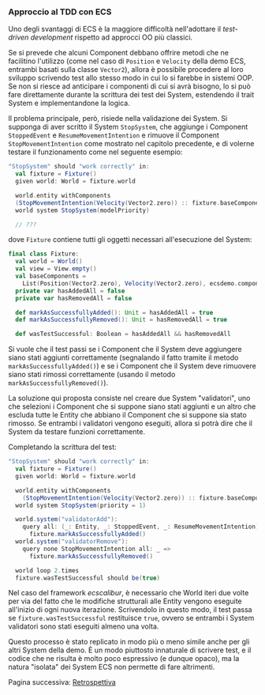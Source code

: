 ### Approccio al TDD con ECS

Uno degli svantaggi di ECS è la maggiore difficoltà nell'adottare il *test-driven development* rispetto ad approcci OO più classici. 

Se si prevede che alcuni Component debbano offrire metodi che ne facilitino l'utilizzo (come nel caso di `Position` e `Velocity` della demo ECS, entrambi basati sulla classe `Vector2`), allora è possibile procedere al loro sviluppo scrivendo test allo stesso modo in cui lo si farebbe in sistemi OOP. Se non si riesce ad anticipare i componenti di cui si avrà bisogno, lo si può fare direttamente durante la scrittura dei test dei System, estendendo il trait System e implementandone la logica. 

Il problema principale, però, risiede nella validazione dei System. Si supponga di aver scritto il System `StopSystem`, che aggiunge i Component `StoppedEvent` e `ResumeMovementIntention` e rimuove il Component `StopMovementIntention` come mostrato nel capitolo precedente, e di volerne testare il funzionamento come nel seguente esempio:

```scala
"StopSystem" should "work correctly" in:
  val fixture = Fixture()
  given world: World = fixture.world

  world.entity withComponents 
  (StopMovementIntention(Velocity(Vector2.zero)) :: fixture.baseComponents)
  world system StopSystem(modelPriority)

  // ???
```

dove `Fixture` contiene tutti gli oggetti necessari all'esecuzione del System:

```scala
final class Fixture:
  val world = World()
  val view = View.empty()
  val baseComponents =
    List(Position(Vector2.zero), Velocity(Vector2.zero), ecsdemo.components.Timer(0f))
  private var hasAddedAll = false
  private var hasRemovedAll = false

  def markAsSuccessfullyAdded(): Unit = hasAddedAll = true
  def markAsSuccessfullyRemoved(): Unit = hasRemovedAll = true

  def wasTestSuccessful: Boolean = hasAddedAll && hasRemovedAll 
```

Si vuole che il test passi se i Component che il System deve aggiungere siano stati aggiunti correttamente (segnalando il fatto tramite il metodo `markAsSuccessfullyAdded()`) e se i Component che il System deve rimuovere siano stati rimossi correttamente (usando il metodo `markAsSuccessfullyRemoved()`).

La soluzione qui proposta consiste nel creare due System "validatori", uno che selezioni i Component che si suppone siano stati aggiunti e un altro che escluda tutte le Entity che abbiano il Component che si suppone sia stato rimosso. Se entrambi i validatori vengono eseguiti, allora si potrà dire che il System da testare funzioni correttamente.

Completando la scrittura del test:

```scala
"StopSystem" should "work correctly" in:
  val fixture = Fixture()
  given world: World = fixture.world

  world.entity withComponents 
    (StopMovementIntention(Velocity(Vector2.zero)) :: fixture.baseComponents)
  world system StopSystem(priority = 1)

  world.system("validatorAdd"):
    query all: (_: Entity, _: StoppedEvent, _: ResumeMovementIntention) =>
      fixture.markAsSuccessfullyAdded()
  world.system("validatorRemove"):
    query none StopMovementIntention all: _ =>
      fixture.markAsSuccessfullyRemoved()

  world loop 2.times
  fixture.wasTestSuccessful should be(true)
```

Nel caso del framework *ecscalibur*, è necessario che World iteri due volte per via del fatto che le modifiche strutturali alle Entity vengono eseguite all'inizio di ogni nuova iterazione. Scrivendolo in questo modo, il test passa se `fixture.wasTestSuccessful` restituisce `true`, ovvero se entrambi i System validatori sono stati eseguiti almeno una volta.

Questo processo è stato replicato in modo più o meno simile anche per gli altri System della demo. È un modo piuttosto innaturale di scrivere test, e il codice che ne risulta è molto poco espressivo (e dunque opaco), ma la natura "isolata" dei System ECS non permette di fare altrimenti.

Pagina successiva: [Retrospettiva](8_retrospettiva.md)
